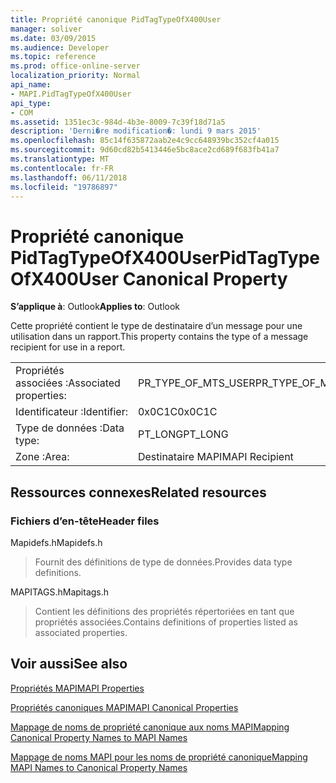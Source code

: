 ```yaml
---
title: Propriété canonique PidTagTypeOfX400User
manager: soliver
ms.date: 03/09/2015
ms.audience: Developer
ms.topic: reference
ms.prod: office-online-server
localization_priority: Normal
api_name:
- MAPI.PidTagTypeOfX400User
api_type:
- COM
ms.assetid: 1351ec3c-984d-4b3e-8009-7c39f18d71a5
description: 'Derni�re modification�: lundi 9 mars 2015'
ms.openlocfilehash: 85c14f635872aab2e4c9cc648939bc352cf4a015
ms.sourcegitcommit: 9d60cd82b5413446e5bc8ace2cd689f683fb41a7
ms.translationtype: MT
ms.contentlocale: fr-FR
ms.lasthandoff: 06/11/2018
ms.locfileid: "19786897"
---
```

# <a name="pidtagtypeofx400user-canonical-property"></a><span data-ttu-id="139d4-103">Propriété canonique PidTagTypeOfX400User</span><span class="sxs-lookup"><span data-stu-id="139d4-103">PidTagTypeOfX400User Canonical Property</span></span>

  
  
<span data-ttu-id="139d4-104">**S’applique à**: Outlook</span><span class="sxs-lookup"><span data-stu-id="139d4-104">**Applies to**: Outlook</span></span> 
  
<span data-ttu-id="139d4-105">Cette propriété contient le type de destinataire d’un message pour une utilisation dans un rapport.</span><span class="sxs-lookup"><span data-stu-id="139d4-105">This property contains the type of a message recipient for use in a report.</span></span>
  
|||
|:-----|:-----|
|<span data-ttu-id="139d4-106">Propriétés associées :</span><span class="sxs-lookup"><span data-stu-id="139d4-106">Associated properties:</span></span>  <br/> |<span data-ttu-id="139d4-107">PR_TYPE_OF_MTS_USER</span><span class="sxs-lookup"><span data-stu-id="139d4-107">PR_TYPE_OF_MTS_USER</span></span>  <br/> |
|<span data-ttu-id="139d4-108">Identificateur :</span><span class="sxs-lookup"><span data-stu-id="139d4-108">Identifier:</span></span>  <br/> |<span data-ttu-id="139d4-109">0x0C1C</span><span class="sxs-lookup"><span data-stu-id="139d4-109">0x0C1C</span></span>  <br/> |
|<span data-ttu-id="139d4-110">Type de données :</span><span class="sxs-lookup"><span data-stu-id="139d4-110">Data type:</span></span>  <br/> |<span data-ttu-id="139d4-111">PT_LONG</span><span class="sxs-lookup"><span data-stu-id="139d4-111">PT_LONG</span></span>  <br/> |
|<span data-ttu-id="139d4-112">Zone :</span><span class="sxs-lookup"><span data-stu-id="139d4-112">Area:</span></span>  <br/> |<span data-ttu-id="139d4-113">Destinataire MAPI</span><span class="sxs-lookup"><span data-stu-id="139d4-113">MAPI Recipient</span></span>  <br/> |
   
## <a name="related-resources"></a><span data-ttu-id="139d4-114">Ressources connexes</span><span class="sxs-lookup"><span data-stu-id="139d4-114">Related resources</span></span>

### <a name="header-files"></a><span data-ttu-id="139d4-115">Fichiers d’en-tête</span><span class="sxs-lookup"><span data-stu-id="139d4-115">Header files</span></span>

<span data-ttu-id="139d4-116">Mapidefs.h</span><span class="sxs-lookup"><span data-stu-id="139d4-116">Mapidefs.h</span></span>
  
> <span data-ttu-id="139d4-117">Fournit des définitions de type de données.</span><span class="sxs-lookup"><span data-stu-id="139d4-117">Provides data type definitions.</span></span>
    
<span data-ttu-id="139d4-118">MAPITAGS.h</span><span class="sxs-lookup"><span data-stu-id="139d4-118">Mapitags.h</span></span>
  
> <span data-ttu-id="139d4-119">Contient les définitions des propriétés répertoriées en tant que propriétés associées.</span><span class="sxs-lookup"><span data-stu-id="139d4-119">Contains definitions of properties listed as associated properties.</span></span>
    
## <a name="see-also"></a><span data-ttu-id="139d4-120">Voir aussi</span><span class="sxs-lookup"><span data-stu-id="139d4-120">See also</span></span>



[<span data-ttu-id="139d4-121">Propriétés MAPI</span><span class="sxs-lookup"><span data-stu-id="139d4-121">MAPI Properties</span></span>](mapi-properties.md)
  
[<span data-ttu-id="139d4-122">Propriétés canoniques MAPI</span><span class="sxs-lookup"><span data-stu-id="139d4-122">MAPI Canonical Properties</span></span>](mapi-canonical-properties.md)
  
[<span data-ttu-id="139d4-123">Mappage de noms de propriété canonique aux noms MAPI</span><span class="sxs-lookup"><span data-stu-id="139d4-123">Mapping Canonical Property Names to MAPI Names</span></span>](mapping-canonical-property-names-to-mapi-names.md)
  
[<span data-ttu-id="139d4-124">Mappage de noms MAPI pour les noms de propriété canonique</span><span class="sxs-lookup"><span data-stu-id="139d4-124">Mapping MAPI Names to Canonical Property Names</span></span>](mapping-mapi-names-to-canonical-property-names.md)

